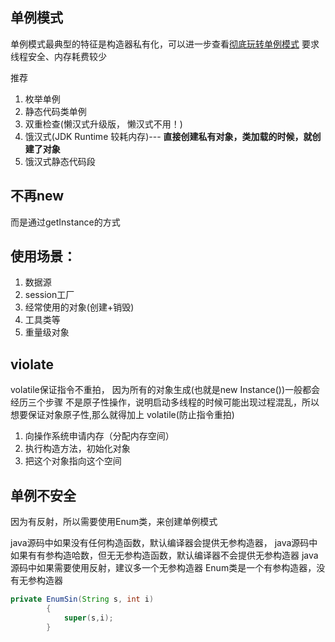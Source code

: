 ## 单例模式

单例模式最典型的特征是构造器私有化，可以进一步查看[彻底玩转单例模式][1]
要求线程安全、内存耗费较少

推荐

1. 枚举单例
2. 静态代码类单例
3. 双重检查(懒汉式升级版， 懒汉式不用！)
3. 饿汉式(JDK Runtime 较耗内存)--- **直接创建私有对象，类加载的时候，就创建了对象**
4. 饿汉式静态代码段

## 不再new

而是通过getInstance的方式 

## 使用场景：

1. 数据源
2. session工厂
3. 经常使用的对象(创建+销毁)
4. 工具类等
5. 重量级对象

## violate

volatile保证指令不重拍， 因为所有的对象生成(也就是new Instance())一般都会经历三个步骤
不是原子性操作，说明启动多线程的时候可能出现过程混乱，所以想要保证对象原子性,那么就得加上
volatile(防止指令重拍)

1. 向操作系统申请内存（分配内存空间）
2. 执行构造方法，初始化对象
3. 把这个对象指向这个空间

## 单例不安全
因为有反射，所以需要使用Enum类，来创建单例模式

java源码中如果没有任何构造函数，默认编译器会提供无参构造器，
java源码中如果有有参构造哈数，但无无参构造函数，默认编译器不会提供无参构造器
java源码中如果需要使用反射，建议多一个无参构造器
Enum类是一个有参构造器，没有无参构造器
```java
private EnumSin(String s, int i)
        {
            super(s,i);
        }
```


[1]:https://www.bilibili.com/video/BV1B7411L7tE?p=33 